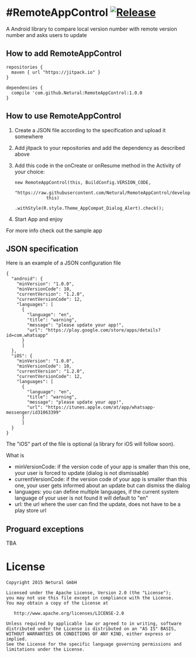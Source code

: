 #RemoteAppControl [![Release](https://img.shields.io/github/tag/Netural/RemoteAppControl.svg?label=JitPack%20Maven)](https://jitpack.io/#Netural/RemoteAppControl)
========

A Android library to compare local version number with remote version number and asks users to update

How to add RemoteAppControl
--------

```
repositories { 
  maven { url "https://jitpack.io" }
}

dependencies {
  compile 'com.github.Netural:RemoteAppControl:1.0.0
}
```

How to use RemoteAppControl
--------

1. Create a JSON file according to the specification and upload it somewhere
1. Add jitpack to your repositories and add the dependency as described above
2. Add this code in the onCreate or onResume method in the Activity of your choice:
	
	```
	new RemoteAppControl(this, BuildConfig.VERSION_CODE,
                "https://raw.githubusercontent.com/Netural/RemoteAppControl/develop/text.json",
                this)
                .withStyle(R.style.Theme_AppCompat_Dialog_Alert).check();
	```

3. Start App and enjoy

For more info check out the sample app

JSON specification
--------

Here is an example of a JSON configuration file

```
{
  "android": {
    "minVersion": "1.0.0",
    "minVersionCode": 10,
    "currentVersion": "1.2.0",
    "currentVersionCode": 12,
    "languages": [
      {
        "language": "en",
        "title": "warning",
        "message": "please update your app!",
        "url": "https://play.google.com/store/apps/details?id=com.whatsapp"
      }
      ]
  },
  "iOS": {
    "minVersion": "1.0.0",
    "minVersionCode": 10,
    "currentVersion": "1.2.0",
    "currentVersionCode": 12,
    "languages": [
      {
        "language": "en",
        "title": "warning",
        "message": "please update your app!",
        "url": "https://itunes.apple.com/at/app/whatsapp-messenger/id31063399"
      }
      ]
  }
}
```

The "iOS" part of the file is optional (a library for iOS will follow soon).

What is
- minVersionCode: if the version code of your app is smaller than this one, your user is forced to update (dialog is not dismissable)
- currentVersionCode: if the version code of your app is smaller than this one, your user gets informed about an update but can dismiss the dialog
- languages: you can define multiple languages, if the current system language of your user is not found it will default to "en"
- url: the url where the user can find the update, does not have to be a play store url

Proguard exceptions
--------

TBA

License
=======

    Copyright 2015 Netural GmbH

    Licensed under the Apache License, Version 2.0 (the "License");
    you may not use this file except in compliance with the License.
    You may obtain a copy of the License at

       http://www.apache.org/licenses/LICENSE-2.0

    Unless required by applicable law or agreed to in writing, software
    distributed under the License is distributed on an "AS IS" BASIS,
    WITHOUT WARRANTIES OR CONDITIONS OF ANY KIND, either express or implied.
    See the License for the specific language governing permissions and
    limitations under the License.
